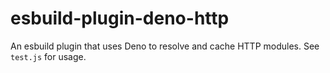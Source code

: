 # esbuild-plugin-deno-http

An esbuild plugin that uses Deno to resolve and cache HTTP modules. See `test.js` for usage.
